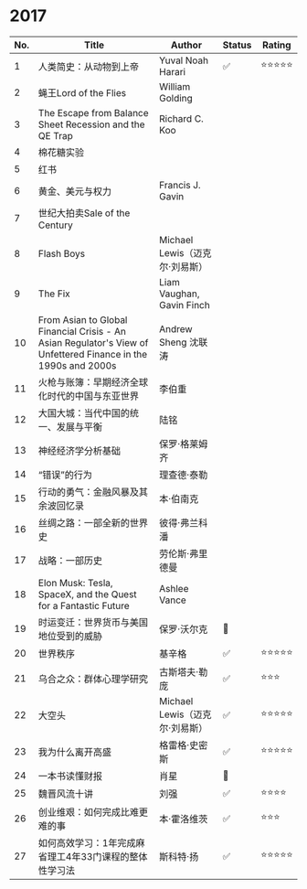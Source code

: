 # 2017

|No.|Title|Author|Status|Rating|
|---|-------------------|-----|-----|-----|
|1|人类简史：从动物到上帝|Yuval Noah Harari|✅|⭐⭐⭐⭐⭐|
|2|蝇王Lord of the Flies|William Golding|||
|3|The Escape from Balance Sheet Recession and the QE Trap|Richard C. Koo|||
|4|棉花糖实验||||
|5|红书||||
|6|黄金、美元与权力|Francis J. Gavin|||
|7|世纪大拍卖Sale of the Century||||
|8|Flash Boys|Michael Lewis（迈克尔·刘易斯）|||
|9|The Fix|Liam Vaughan, Gavin Finch|||
|10|From Asian to Global Financial Crisis - An Asian Regulator's View of Unfettered Finance in the 1990s and 2000s|Andrew Sheng 沈联涛|||
|11|火枪与账簿：早期经济全球化时代的中国与东亚世界|李伯重|||
|12|大国大城：当代中国的统一、发展与平衡|陆铭|||
|13|神经经济学分析基础|保罗·格莱姆齐|||
|14|“错误”的行为|理查德·泰勒|||
|15|行动的勇气：金融风暴及其余波回忆录|本·伯南克|||
|16|丝绸之路：一部全新的世界史|彼得·弗兰科潘|||
|17|战略：一部历史|劳伦斯·弗里德曼|||
|18|Elon Musk: Tesla, SpaceX, and the Quest for a Fantastic Future|Ashlee Vance|||
|19|时运变迁：世界货币与美国地位受到的威胁|保罗·沃尔克|🚧||
|20|世界秩序|基辛格|✅|⭐⭐⭐⭐⭐|
|21|乌合之众：群体心理学研究|古斯塔夫·勒庞|✅|⭐⭐⭐|
|22|大空头|Michael Lewis（迈克尔·刘易斯）|✅|⭐⭐⭐⭐⭐|
|23|我为什么离开高盛|格雷格·史密斯|✅|⭐⭐⭐⭐⭐|
|24|一本书读懂财报|肖星|🚧||
|25|魏晋风流十讲|刘强|✅|⭐⭐⭐⭐|
|26|创业维艰：如何完成比难更难的事|本·霍洛维茨|✅|⭐⭐⭐|
|27|如何高效学习：1年完成麻省理工4年33门课程的整体性学习法|斯科特·扬|✅|⭐⭐⭐⭐⭐|
<!--
||||||
||||🚧✅❌|⭐⭐⭐⭐⭐|
-->

<!--
http://m.21jingji.com/article/20170110/herald/5f166b0a08e923b8b274684eaf7e1d2c.html
-->

